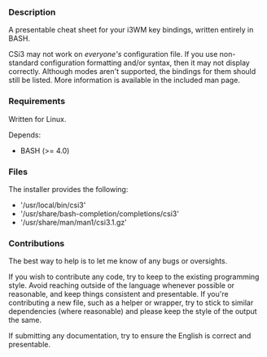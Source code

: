 ### Description

A presentable cheat sheet for your i3WM key bindings, written entirely in BASH.

CSi3 may not work on _everyone's_ configuration file. If you use non-standard configuration formatting and/or syntax, then it may not display correctly. Although modes aren't supported, the bindings for them should still be listed. More information is available in the included man page.

### Requirements

Written for Linux.

Depends:

* BASH (>= 4.0)

### Files

The installer provides the following:

* '/usr/local/bin/csi3'
* '/usr/share/bash-completion/completions/csi3'
* '/usr/share/man/man1/csi3.1.gz'

### Contributions

The best way to help is to let me know of any bugs or oversights.

If you wish to contribute any code, try to keep to the existing programming style. Avoid reaching outside of the language whenever possible or reasonable, and keep things consistent and presentable. If you're contributing a new file, such as a helper or wrapper, try to stick to similar dependencies (where reasonable) and please keep the style of the output the same.

If submitting any documentation, try to ensure the English is correct and presentable.
